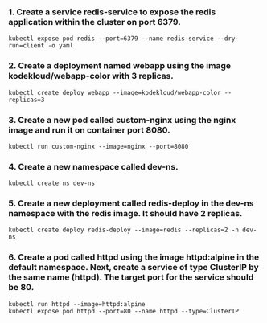 ### 1. Create a service redis-service to expose the redis application within the cluster on port 6379.

```
kubectl expose pod redis --port=6379 --name redis-service --dry-run=client -o yaml 
```

### 2. Create a deployment named webapp using the image kodekloud/webapp-color with 3 replicas.

```
kubectl create deploy webapp --image=kodekloud/webapp-color --replicas=3 
```

### 3. Create a new pod called custom-nginx using the nginx image and run it on container port 8080.

``` 
kubectl run custom-nginx --image=nginx --port=8080
```

### 4. Create a new namespace called dev-ns.

``` 
kubectl create ns dev-ns
```

### 5. Create a new deployment called redis-deploy in the dev-ns namespace with the redis image. It should have 2 replicas.

``` 
kubectl create deploy redis-deploy --image=redis --replicas=2 -n dev-ns
```

### 6. Create a pod called httpd using the image httpd:alpine in the default namespace. Next, create a service of type ClusterIP by the same name (httpd). The target port for the service should be 80.

``` 
kubectl run httpd --image=httpd:alpine 
kubectl expose pod httpd --port=80 --name httpd --type=ClusterIP
```
